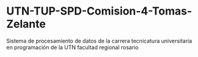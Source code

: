 # UTN-TUP-SPD-Comision-4-Tomas-Zelante
Sistema de procesamiento de datos de la carrera tecnicatura universitaria en programación de la UTN facultad regional rosario

